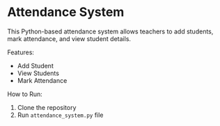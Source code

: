 # Attendance System

This Python-based attendance system allows teachers to add students, mark attendance, and view student details.

 Features:
- Add Student
- View Students
- Mark Attendance

 How to Run:
1. Clone the repository
2. Run `attendance_system.py` file

